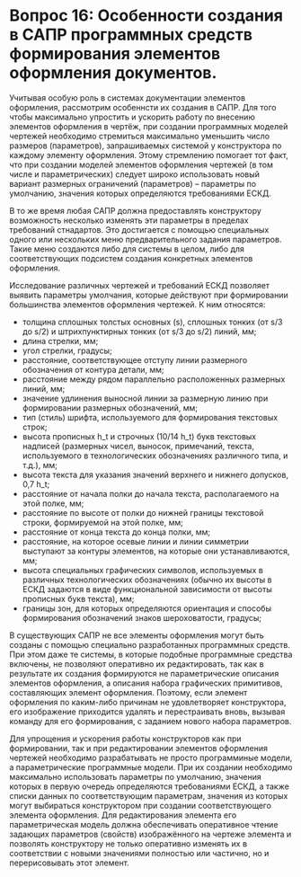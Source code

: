 # Вопрос 16: Особенности создания в САПР программных средств формирования элементов оформления документов.

Учитывая особую роль в системах документации элементов оформления, рассмотрим особеннсти их создания в САПР. Для того чтобы максимально упростить и ускорить работу по внесению элементов оформления в чертёж, при создании программных моделей чертежей необходимо стремиться максимально уменьшить число размеров (параметров), запрашиваемых системой у конструктора по каждому элементу оформления. Этому стремлению помогает тот факт, что при создании моделей элементов оформления чертежей (в том числе и параметрических) следует широко использовать новый вариант размерных ограничений (параметров) – параметры по умолчанию, значения которых определяются требованиями ЕСКД.

В то же время любая САПР должна предоставлять конструктору возможность несколько изменять эти параметры в пределах требований стнадартов. Это достигается с помощью специальных одного или нескольких меню предварительного задания параметров. Такие меню создаются либо для системы в целом, либо для соответствующих подсистем создания конкретных элементов оформления.

Исследование различных чертежей и требований ЕСКД позволяет выявить параметры умолчания, которые действуют при формировании большинства элементов оформления чертежей. К ним относятся:

- толщина сплошных толстых основных (s), сплошных тонких (от s/3 до s/2) и штрихпунктирных тонких (от s/3 до s/2) линий, мм;
- длина стрелки, мм;
- угол стрелки, градусы;
- расстояние, соответствующее отступу линии размерного обозначения от контура детали, мм;
- расстояние между рядом параллельно расположенных размерных линий, мм;
- значение удлинения выносной линии за размерную линию при формировании размерных обозначений, мм;
- тип (стиль) шрифта, используемого для формирования текстовых строк;
- высота прописных h_t и строчных (10/14 h_t) букв текстовых надписей (размерных чисел, выносок, примечаний, текста, используемого в технологических обозначениях различного типа, и т.д.), мм;
- высота текста для указания значений верхнего и нижнего допусков, 0,7 h_t;
- расстояние от начала полки до начала текста, располагаемого на этой полке, мм;
- расстояние по высоте от полки до нижней границы текстовой строки, формируемой на этой полке, мм;
- расстояние от конца текста до конца полки, мм;
- расстояние, на которое осевые линии и линии симметрии выступают за контуры элементов, на которые они устанавливаются, мм;
- высота специальных графических символов, используемых в различных технологических обозначениях (обычно их высоты в ЕСКД задаются в виде функциональной зависимости от высоты прописных букв текста), мм;
- границы зон, для которых определяются ориентация и способы формирования обозначений знаков шероховатости, градусы;

В существующих САПР не все элементы оформления могут быть созданы с помощью специально разработанных программных средств. При этом даже те системы, в которые подобные программные средства включены, не позволяют оперативно их редактировать, так как в результате их создания формируются не параметрические описания элементов оформления, а описания набора графических примитивов, составляющих элемент оформления. Поэтому, если элемент оформления по каким-либо причинам не удовлетворяет конструктора, его изображение приходится удалять и перестраивать вновь, вызывая команду для его формирования, с заданием нового набора параметров.

Для упрощения и ускорения работы конструкторов как при формировании, так и при редактировании элементов оформления чертежей необходимо разрабатывать не просто программиные модели, а параметрические программные модели. При их создании необходимо максимально использовать параметры по умолчанию, значения которых в первую очередь определяются требованиями ЕСКД, а также списки данных по соответствующим параметрам, значения из которых могут выбираться конструктором при создании соответствующего элемента оформления. Для редактирования элемента его параметрическая модель должна обеспечивать оперативное чтение задающих параметров (свойств) изображённого на чертеже элемента и позволять конструктору не только оперативно изменять их в соответствии с новыми значениями полностью или частично, но и перерисовывать этот элемент.
